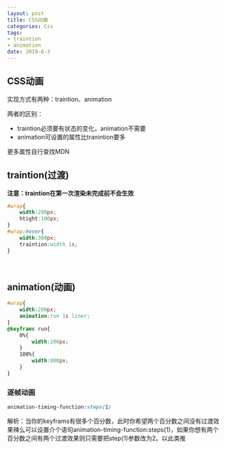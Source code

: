 ```yaml
---
layout: post
title: CSS动画
categories: Css
tags: 
- traintion
- animation
date: 2019-6-3
---
```


## CSS动画

实现方式有两种：traintion、animation

两者的区别：

- traintion必须要有状态的变化，animation不需要
- animation可设置的属性比tranintion要多

更多属性自行查找MDN

## traintion(过渡)

**注意：traintion在第一次渲染未完成前不会生效**

```css
#wrap{
	width:200px;
	htight:100px;
}
#wrap:hover{
	width:300px;
	traintion:width 1s;
}
```

<br>

## animation(动画)

```css
#wrap{
	width:200px;
	animation:run 1s liner;
}
@keyframs run{
	0%{
		width:200px;
	}
	100%{
		width:800px;
	}
}
```

###  逐帧动画

```css
animation-timing-function:steps(1)
```

解析：当你的keyframs有很多个百分数，此时你希望两个百分数之间没有过渡效果辣么可以设置介个语句animation-timing-function:steps(1)，如果你想有两个百分数之间有两个过渡效果则只需要把step(1)参数改为2。以此类推